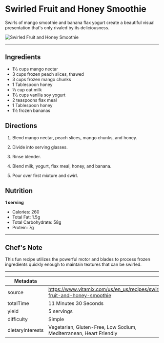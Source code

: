 # Swirled Fruit and Honey Smoothie

Swirls of mango smoothie and banana flax yogurt create a beautiful visual presentation that's only rivaled by its deliciousness.

![Swirled Fruit and Honey Smoothie](https://www.vitamix.com/content/dam/vitamix/migration/media/other/images/v/Vitamix-Swirled-Fruit---Honey-Smoothie-Square-Crop-Recovered__1.jpg)

---

## Ingredients

- 1½ cups mango nectar
- 3 cups frozen peach slices, thawed
- 3 cups frozen mango chunks
- 1 Tablespoon honey
- ⅓ cup oat milk
- 1½ cups vanilla soy yogurt
- 2 teaspoons flax meal
- 1 Tablespoon honey
- 1½ frozen bananas

## Directions

1. Blend mango nectar, peach slices, mango chunks, and honey.

2. Divide into serving glasses.

3. Rinse blender.

4. Blend milk, yogurt, flax meal, honey, and banana.

5. Pour over first mixture and swirl.

## Nutrition

**1 serving**

- Calories: 260
- Total Fat: 1.5g
- Total Carbohydrate: 58g
- Protein: 7g

---

## Chef's Note

This fun recipe utilizes the powerful motor and blades to process frozen ingredients quickly enough to maintain textures that can be swirled.

---

| Metadata |  |
| --- | --- |
| source | https://www.vitamix.com/us/en_us/recipes/swirled-fruit-and-honey-smoothie |
| totalTime | 11 Minutes 30 Seconds |
| yield | 5 servings |
| difficulty | Simple |
| dietaryInterests | Vegetarian, Gluten-Free, Low Sodium, Mediterranean, Heart Friendly |
